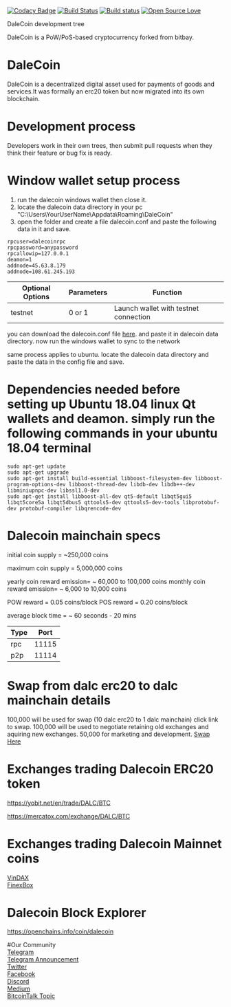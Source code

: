 [![Codacy Badge](https://api.codacy.com/project/badge/Grade/1bac5bbdf2f64cfeb67092bef3e50d6f)](https://www.codacy.com/app/yshurik/dalecoin-core?utm_source=github.com&utm_medium=referral&utm_content=dalecoinmarket/dalecoin-core&utm_campaign=badger)
[![Build Status](https://travis-ci.org/dalecoinmarket/dalecoin-core.svg?branch=master)](https://travis-ci.org/dalecoinmarket/dalecoin-core)
[![Build status](https://ci.appveyor.com/api/projects/status/qdy7pilwdtxehqhw?svg=true)](https://ci.appveyor.com/project/yshurik/dalecoin-core)
[![Open Source Love](https://badges.frapsoft.com/os/mit/mit.svg?v=102)](https://github.com/dalecoinmarket/dalecoin-core/blob/master/COPYING)


DaleCoin development tree

DaleCoin is a PoW/PoS-based cryptocurrency forked from bitbay.

DaleCoin
===========================

DaleCoin is a decentralized digital asset used for payments of goods and services.It was formally an erc20 token but now migrated into its own blockchain.

Development process
===========================

Developers work in their own trees, then submit pull requests when they think their feature or bug fix is ready.


Window wallet setup process
===========================
1. run the dalecoin windows wallet then close it.
2. locate the dalecoin data directory in your pc "C:\Users\YourUserName\Appdata\Roaming\DaleCoin"
3. open the folder and create a file dalecoin.conf and paste the following data in it and save.

```
rpcuser=dalecoinrpc
rpcpassword=anypassword
rpcallowip=127.0.0.1
deamon=1
addnode=45.63.8.179
addnode=108.61.245.193
```

Optional Options | Parameters | Function
-----------------|------------|---------
testnet | 0 or 1 | Launch wallet with testnet connection



you can download the dalecoin.conf file [here](https://www.dalecoin.org/dalecoin.conf). and paste it in dalecoin data directory.
now run the windows wallet to sync to the network

same process applies to ubuntu. locate the dalecoin data directory and paste the data in the config file and save.

Dependencies needed before setting up Ubuntu 18.04 linux Qt wallets and deamon.
simply run the following commands in your ubuntu 18.04 terminal
===========================

```shell
sudo apt-get update
sudo apt-get upgrade
sudo apt-get install build-essential libboost-filesystem-dev libboost-program-options-dev libboost-thread-dev libdb-dev libdb++-dev libminiupnpc-dev libssl1.0-dev
sudo apt-get install libboost-all-dev qt5-default libqt5gui5 libqt5core5a libqt5dbus5 qttools5-dev qttools5-dev-tools libprotobuf-dev protobuf-compiler libqrencode-dev
```



Dalecoin mainchain specs
===========================

initial coin supply = ~250,000 coins

maximum coin supply = 5,000,000 coins 

yearly coin reward emission= ~ 60,000 to 100,000 coins
monthly coin reward emission= ~ 6,000 to 10,000 coins

POW reward = 0.05 coins/block
POS reward = 0.20 coins/block

average block time = ~ 60 seconds - 20 mins

Type | Port
-----|-----
rpc | 11115
p2p | 11114


Swap from dalc erc20 to dalc mainchain details
================================================
100,000 will be used for swap (10 dalc erc20 to 1 dalc mainchain) click link to swap. 
100,000 will be used to negotiate retaining old exchanges and aquiring new exchanges.
50,000 for marketing and development. [Swap Here](https://swap.dalecoin.org/)


Exchanges trading Dalecoin ERC20 token
======================================
https://yobit.net/en/trade/DALC/BTC

https://mercatox.com/exchange/DALC/BTC


Exchanges trading Dalecoin Mainnet coins
======================================
[VinDAX](https://vindax.com/exchange-base.html?symbol=DALC_USDT)<br/>
[FinexBox](https://www.finexbox.com/market/pair/DALC-USDT.html)

Dalecoin Block Explorer
=======================

https://openchains.info/coin/dalecoin

#Our Community<br/>
[Telegram](https://t.me/dalcc)<br/>
[Telegram Announcement](https://t.me/dalecoin)<br/>
[Twitter](https://DalecoinN)<br/>
[Facebook](https://facebook.com/dalecoin)<br/>
[Discord](https://discord.gg/aNCMvG2)<br/>
[Medium](https://medium.com/@DalecoinDev)<br/>
[BitcoinTalk Topic](https://bitcointalk.org/index.php?topic=2057829.0)<br/>



